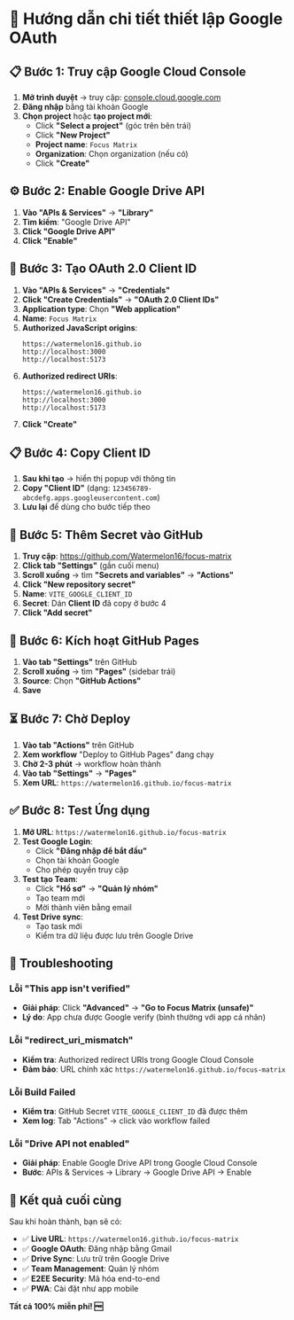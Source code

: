 # 🔐 Hướng dẫn chi tiết thiết lập Google OAuth

## 📋 Bước 1: Truy cập Google Cloud Console

1. **Mở trình duyệt** → truy cập: [console.cloud.google.com](https://console.cloud.google.com)
2. **Đăng nhập** bằng tài khoản Google
3. **Chọn project** hoặc **tạo project mới**:
   - Click **"Select a project"** (góc trên bên trái)
   - Click **"New Project"**
   - **Project name**: `Focus Matrix`
   - **Organization**: Chọn organization (nếu có)
   - Click **"Create"**

## ⚙️ Bước 2: Enable Google Drive API

1. **Vào "APIs & Services"** → **"Library"**
2. **Tìm kiếm**: "Google Drive API"
3. **Click "Google Drive API"**
4. **Click "Enable"**

## 🔑 Bước 3: Tạo OAuth 2.0 Client ID

1. **Vào "APIs & Services"** → **"Credentials"**
2. **Click "Create Credentials"** → **"OAuth 2.0 Client IDs"**
3. **Application type**: Chọn **"Web application"**
4. **Name**: `Focus Matrix`
5. **Authorized JavaScript origins**:
   ```
   https://watermelon16.github.io
   http://localhost:3000
   http://localhost:5173
   ```
6. **Authorized redirect URIs**:
   ```
   https://watermelon16.github.io
   http://localhost:3000
   http://localhost:5173
   ```
7. **Click "Create"**

## 📋 Bước 4: Copy Client ID

1. **Sau khi tạo** → hiển thị popup với thông tin
2. **Copy "Client ID"** (dạng: `123456789-abcdefg.apps.googleusercontent.com`)
3. **Lưu lại** để dùng cho bước tiếp theo

## 🔐 Bước 5: Thêm Secret vào GitHub

1. **Truy cập**: https://github.com/Watermelon16/focus-matrix
2. **Click tab "Settings"** (gần cuối menu)
3. **Scroll xuống** → tìm **"Secrets and variables"** → **"Actions"**
4. **Click "New repository secret"**
5. **Name**: `VITE_GOOGLE_CLIENT_ID`
6. **Secret**: Dán **Client ID** đã copy ở bước 4
7. **Click "Add secret"**

## 🚀 Bước 6: Kích hoạt GitHub Pages

1. **Vào tab "Settings"** trên GitHub
2. **Scroll xuống** → tìm **"Pages"** (sidebar trái)
3. **Source**: Chọn **"GitHub Actions"**
4. **Save**

## ⏳ Bước 7: Chờ Deploy

1. **Vào tab "Actions"** trên GitHub
2. **Xem workflow** "Deploy to GitHub Pages" đang chạy
3. **Chờ 2-3 phút** → workflow hoàn thành
4. **Vào tab "Settings"** → **"Pages"**
5. **Xem URL**: `https://watermelon16.github.io/focus-matrix`

## ✅ Bước 8: Test Ứng dụng

1. **Mở URL**: `https://watermelon16.github.io/focus-matrix`
2. **Test Google Login**:
   - Click **"Đăng nhập để bắt đầu"**
   - Chọn tài khoản Google
   - Cho phép quyền truy cập
3. **Test tạo Team**:
   - Click **"Hồ sơ"** → **"Quản lý nhóm"**
   - Tạo team mới
   - Mời thành viên bằng email
4. **Test Drive sync**:
   - Tạo task mới
   - Kiểm tra dữ liệu được lưu trên Google Drive

## 🔧 Troubleshooting

### **Lỗi "This app isn't verified"**
- **Giải pháp**: Click **"Advanced"** → **"Go to Focus Matrix (unsafe)"**
- **Lý do**: App chưa được Google verify (bình thường với app cá nhân)

### **Lỗi "redirect_uri_mismatch"**
- **Kiểm tra**: Authorized redirect URIs trong Google Cloud Console
- **Đảm bảo**: URL chính xác `https://watermelon16.github.io/focus-matrix`

### **Lỗi Build Failed**
- **Kiểm tra**: GitHub Secret `VITE_GOOGLE_CLIENT_ID` đã được thêm
- **Xem log**: Tab "Actions" → click vào workflow failed

### **Lỗi "Drive API not enabled"**
- **Giải pháp**: Enable Google Drive API trong Google Cloud Console
- **Bước**: APIs & Services → Library → Google Drive API → Enable

## 🎉 Kết quả cuối cùng

Sau khi hoàn thành, bạn sẽ có:
- ✅ **Live URL**: `https://watermelon16.github.io/focus-matrix`
- ✅ **Google OAuth**: Đăng nhập bằng Gmail
- ✅ **Drive Sync**: Lưu trữ trên Google Drive
- ✅ **Team Management**: Quản lý nhóm
- ✅ **E2EE Security**: Mã hóa end-to-end
- ✅ **PWA**: Cài đặt như app mobile

**Tất cả 100% miễn phí! 🆓**
